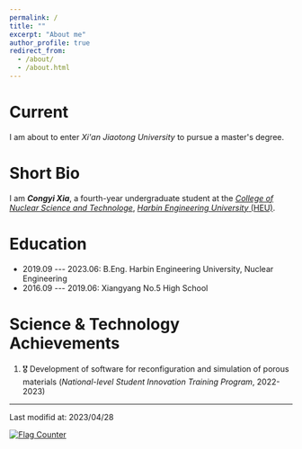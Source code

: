 ```yaml
---
permalink: /
title: ""
excerpt: "About me"
author_profile: true
redirect_from: 
  - /about/
  - /about.html
---
```


Current
===

I am about to enter *Xi'an Jiaotong University* to pursue a master's degree.


Short Bio
===

I am ***Congyi Xia***, a fourth-year undergraduate student at the [*College of Nuclear Science and Technologe*](http://cnst.hrbeu.edu.cn/), [*Harbin Engineering University* (HEU)](http://www.hrbeu.edu.cn/).


Education
===

* 2019.09 --- 2023.06: B.Eng. Harbin Engineering University, Nuclear Engineering
* 2016.09 --- 2019.06: Xiangyang No.5 High School


Science & Technology Achievements
===

1. 🎖️ Development of software for reconfiguration and simulation of porous materials (*National-level Student Innovation Training Program*, 2022-2023)


---

Last modifid at: 2023/04/28

<a href="https://info.flagcounter.com/xPz9"><img src="https://s01.flagcounter.com/map/xPz9/size_s/txt_000000/border_CCCCCC/pageviews_0/viewers_0/flags_0/" alt="Flag Counter" border="0"></a>
